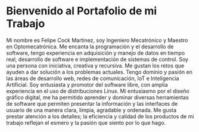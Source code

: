 # Bienvenido al Portafolio de mi Trabajo
Mi nombre es Felipe Cock Martinez, soy Ingeniero Mecatrónico y Maestro en Optomecatrónica. Me encanta la programación y el desarrollo de software, tengo experiencia en adquisición y manejo de datos en tiempo real, desarrollo de software e implementación de sistemas de control.
Soy una persona con iniciativa, creativa y recursiva. Me gustan los retos que ayuden a dar solución a los problemas actuales.
Tengo dominio y pasión en las áreas de desarrollo web, redes de comunicación, IoT e Inteligencia Artificial. Soy entusiasta y promotor del software libre, con amplia experiencia en el uso de distribuciones Linux.
Mi entusiasmo por el diseño gráfico digital, me ha permitido aprender y dominar diversas herramientas de software que permiten presentar la información y las interfaces de usuario de una manera clara, limpia, agradable y ordenada.
Me gusta prestar atención a los detalles; la eficiencia y calidad de los productos de mi trabajo reflejan el esmero y la pasión que siento por lo que hago.
